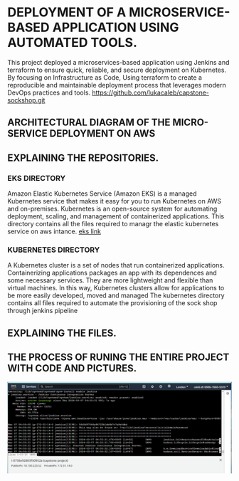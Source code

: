 # DEPLOYMENT OF A MICROSERVICE-BASED APPLICATION USING AUTOMATED TOOLS.

This project deployed a microservices-based application using Jenkins and terraform to ensure quick, reliable, and secure deployment on Kubernetes. By focusing on Infrastructure as Code, Using terraform to create a reproducible and maintainable deployment process that leverages modern DevOps practices and tools.
https://github.com/lukacaleb/capstone-sockshop.git

## ARCHITECTURAL DIAGRAM OF THE MICRO-SERVICE DEPLOYMENT ON AWS


## EXPLAINING THE REPOSITORIES.
### EKS DIRECTORY 
Amazon Elastic Kubernetes Service (Amazon EKS) is a managed Kubernetes service that makes it easy for you to run Kubernetes on AWS and on-premises. Kubernetes is an open-source system for automating deployment, scaling, and management of containerized applications. This directory contains all the files required to managr the elastic kubernetes service on aws intance.
[eks link](https://github.com/lukacaleb/capstone-sockshop/tree/main/eks)

### KUBERNETES DIRECTORY
A Kubernetes cluster is a set of nodes that run containerized applications. Containerizing applications packages an app with its dependences and some necessary services. They are more lightweight and flexible than virtual machines. In this way, Kubernetes clusters allow for applications to be more easily developed, moved and managed
The kubernetes directory contains all files required to automate the provisioning of the sock shop through jenkins pipeline 

## EXPLAINING THE FILES. 


## THE PROCESS OF RUNING THE ENTIRE PROJECT WITH CODE AND PICTURES.

![alt text](capstone-pictures/capstone1.PNG)